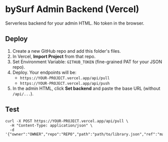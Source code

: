 # bySurf Admin Backend (Vercel)
Serverless backend for your admin HTML. No token in the browser.

## Deploy
1. Create a new GitHub repo and add this folder's files.
2. In Vercel, **Import Project** from that repo.
3. Set Environment Variable: `GITHUB_TOKEN` (fine-grained PAT for your JSON repo).
4. Deploy. Your endpoints will be:
   - `https://YOUR-PROJECT.vercel.app/api/pull`
   - `https://YOUR-PROJECT.vercel.app/api/push`
5. In the admin HTML, click **Set backend** and paste the base URL (without `/api/...`).

## Test
```
curl -X POST https://YOUR-PROJECT.vercel.app/api/pull \
  -H "Content-Type: application/json" \
  -d '{"owner":"OWNER","repo":"REPO","path":"path/to/library.json","ref":"main"}'
```
